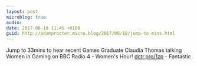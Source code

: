 ```yaml
---
layout: post
microblog: true
audio: 
date: 2017-08-18 11:45 +0100
guid: http://adamprocter.micro.blog/2017/08/18/jump-to-mins.html
---
```

Jump to 33mins to hear recent Games Graduate Claudia Thomas talking Women in Gaming on BBC Radio 4 - Women's Hour! [dctr.pro/1zp](http://dctr.pro/1zp) - Fantastic
